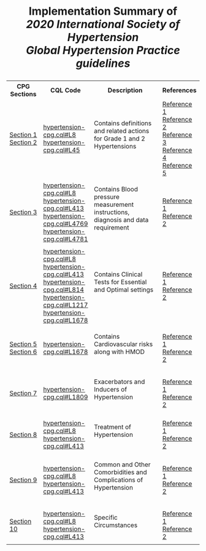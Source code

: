 # <p align=center> **Implementation Summary of** <br> _2020 International Society of Hypertension <br> Global Hypertension Practice guidelines_</p>

<style>
/* th {
    text-align:center
} */
</style>

<table class="annotation-display">
      <tr>
        <th style="text-align:center">CPG Sections</th>
        <th style="text-align:center">CQL Code</th>
        <th style="text-align:center">Description</thalign=>
        <th>References</th>
      </tr>
      <tr>
        <td>
          <a href=https://www.ahajournals.org/doi/pdf/10.1161/HYPERTENSIONAHA.120.15026#page&#x3D;1 target="_blank"><u>Section 1</u></a><br/>
          <a href=https://www.ahajournals.org/doi/pdf/10.1161/HYPERTENSIONAHA.120.15026#page&#x3D;3 target="_blank"><u>Section 2</u></a><br/>
        </td>
        <td width="25%">
          <a href=https://github.com/wellopathy/fhir-india-core/blob/main/scripts/generate-aliases.ts#L8 target="_blank"><u>hypertension-cpg.cql#L8</u></a><br/>
          <a href=https://github.com/wellopathy/fhir-india-core/blob/main/scripts/generate-aliases.ts#L45 target="_blank"><u>hypertension-cpg.cql#L45</u></a><br/>
        </td>
        <td>
          <p>Contains definitions and related actions for Grade 1 and 2 Hypertensions</p><br/>
        </td>
        <td width="15%">
          <a href=https://pubmed.ncbi.nlm.nih.gov/30165516/ target="_blank"><u>Reference 1</u></a><br/>
          <a href=https://pubmed.ncbi.nlm.nih.gov/29133354/ target="_blank"><u>Reference 2</u></a><br/>
          <a href=https://pubmed.ncbi.nlm.nih.gov/30496105/ target="_blank"><u>Reference 3</u></a><br/>
          <a href=https://pubmed.ncbi.nlm.nih.gov/27502908/ target="_blank"><u>Reference 4</u></a><br/>
          <a href=https://pubmed.ncbi.nlm.nih.gov/27863813/ target="_blank"><u>Reference 5</u></a><br/>
        </td>
      </tr>
      <tr>
        <td>
          <a href=https://www.ahajournals.org/doi/pdf/10.1161/HYPERTENSIONAHA.120.15026#page&#x3D;1 target="_blank"><u>Section 3</u></a><br/>
        </td>
        <td width="25%">
          <a href=https://github.com/wellopathy/fhir-india-core/blob/main/scripts/generate-aliases.ts#L8 target="_blank"><u>hypertension-cpg.cql#L8</u></a><br/>
          <a href=https://github.com/wellopathy/fhir-india-core/blob/main/scripts/generate-aliases.ts#L45 target="_blank"><u>hypertension-cpg.cql#L413</u></a><br/>
          <a href=https://github.com/wellopathy/fhir-india-core/blob/main/scripts/generate-aliases.ts#L8 target="_blank"><u>hypertension-cpg.cql#L4769</u></a><br/>
          <a href=https://github.com/wellopathy/fhir-india-core/blob/main/scripts/generate-aliases.ts#L45 target="_blank"><u>hypertension-cpg.cql#L4781</u></a><br/>
        </td>
        <td>
          <p>Contains Blood pressure measurement instructions, diagnosis and data requirement</p><br/>
        </td>
        <td width="15%">
          <a href=https://www.ahajournals.org/doi/pdf/10.1161/HYPERTENSIONAHA.120.15026#page&#x3D;1 target="_blank"><u>Reference 1</u></a><br/>
          <a href=https://www.ahajournals.org/doi/pdf/10.1161/HYPERTENSIONAHA.120.15026#page&#x3D;3 target="_blank"><u>Reference 2</u></a><br/>
        </td>
      </tr>
      <tr>
        <td>
          <a href=https://www.ahajournals.org/doi/pdf/10.1161/HYPERTENSIONAHA.120.15026#page&#x3D;3 target="_blank"><u>Section 4</u></a><br/>
        </td>
        <td width="25%">
          <a href=https://github.com/wellopathy/fhir-india-core/blob/main/scripts/generate-aliases.ts#L8 target="_blank"><u>hypertension-cpg.cql#L8</u></a><br/>
          <a href=https://github.com/wellopathy/fhir-india-core/blob/main/scripts/generate-aliases.ts#L45 target="_blank"><u>hypertension-cpg.cql#L413</u></a><br/>
          <a href=https://github.com/wellopathy/fhir-india-core/blob/main/scripts/generate-aliases.ts#L8 target="_blank"><u>hypertension-cpg.cql#L814</u></a><br/>
          <a href=https://github.com/wellopathy/fhir-india-core/blob/main/scripts/generate-aliases.ts#L45 target="_blank"><u>hypertension-cpg.cql#L1217</u></a><br/>
          <a href=https://github.com/wellopathy/fhir-india-core/blob/main/scripts/generate-aliases.ts#L45 target="_blank"><u>hypertension-cpg.cql#L1678</u></a><br/>
        </td>
        <td>
          <p>Contains Clinical Tests for Essential and Optimal settings</p><br/>
        </td>
        <td width="15%">
          <a href=https://www.ahajournals.org/doi/pdf/10.1161/HYPERTENSIONAHA.120.15026#page&#x3D;1 target="_blank"><u>Reference 1</u></a><br/>
          <a href=https://www.ahajournals.org/doi/pdf/10.1161/HYPERTENSIONAHA.120.15026#page&#x3D;3 target="_blank"><u>Reference 2</u></a><br/>
        </td>
      </tr>
      <tr>
        <td>
          <a href=https://www.ahajournals.org/doi/pdf/10.1161/HYPERTENSIONAHA.120.15026#page&#x3D;1 target="_blank"><u>Section 5</u></a><br/>
          <a href=https://www.ahajournals.org/doi/pdf/10.1161/HYPERTENSIONAHA.120.15026#page&#x3D;3 target="_blank"><u>Section 6</u></a><br/>
        </td>
        <td width="25%">
          <a href=https://github.com/wellopathy/fhir-india-core/blob/main/scripts/generate-aliases.ts#L8 target="_blank"><u>hypertension-cpg.cql#L1678</u></a><br/>
        </td>
        <td>
          <p>Contains Cardiovascular risks along with HMOD</p><br/>
        </td>
        <td width="15%">
          <a href=https://www.ahajournals.org/doi/pdf/10.1161/HYPERTENSIONAHA.120.15026#page&#x3D;1 target="_blank"><u>Reference 1</u></a><br/>
          <a href=https://www.ahajournals.org/doi/pdf/10.1161/HYPERTENSIONAHA.120.15026#page&#x3D;3 target="_blank"><u>Reference 2</u></a><br/>
        </td>
      </tr>
      <tr>
        <td>
          <a href=https://www.ahajournals.org/doi/pdf/10.1161/HYPERTENSIONAHA.120.15026#page&#x3D;1 target="_blank"><u>Section 7</u></a><br/>
        </td>
        <td width="25%">
          <a href=https://github.com/wellopathy/fhir-india-core/blob/main/scripts/generate-aliases.ts#L8 target="_blank"><u>hypertension-cpg.cql#L1809</u></a><br/>
        </td>
        <td>
          <p>Exacerbators and Inducers of Hypertension</p><br/>
        </td>
        <td width="15%">
          <a href=https://www.ahajournals.org/doi/pdf/10.1161/HYPERTENSIONAHA.120.15026#page&#x3D;1 target="_blank"><u>Reference 1</u></a><br/>
          <a href=https://www.ahajournals.org/doi/pdf/10.1161/HYPERTENSIONAHA.120.15026#page&#x3D;3 target="_blank"><u>Reference 2</u></a><br/>
        </td>
      </tr>
      <tr>
        <td>
          <a href=https://www.ahajournals.org/doi/pdf/10.1161/HYPERTENSIONAHA.120.15026#page&#x3D;1 target="_blank"><u>Section 8</u></a><br/>
        </td>
        <td width="25%">
          <a href=https://github.com/wellopathy/fhir-india-core/blob/main/scripts/generate-aliases.ts#L8 target="_blank"><u>hypertension-cpg.cql#L8</u></a><br/>
          <a href=https://github.com/wellopathy/fhir-india-core/blob/main/scripts/generate-aliases.ts#L45 target="_blank"><u>hypertension-cpg.cql#L413</u></a><br/>
        </td>
        <td>
          <p>Treatment of Hypertension</p><br/>
        </td>
        <td width="15%">
          <a href=https://www.ahajournals.org/doi/pdf/10.1161/HYPERTENSIONAHA.120.15026#page&#x3D;1 target="_blank"><u>Reference 1</u></a><br/>
          <a href=https://www.ahajournals.org/doi/pdf/10.1161/HYPERTENSIONAHA.120.15026#page&#x3D;3 target="_blank"><u>Reference 2</u></a><br/>
        </td>
      </tr>
      <tr>
        <td>
          <a href=https://www.ahajournals.org/doi/pdf/10.1161/HYPERTENSIONAHA.120.15026#page&#x3D;1 target="_blank"><u>Section 9</u></a><br/>
        </td>
        <td width="25%">
          <a href=https://github.com/wellopathy/fhir-india-core/blob/main/scripts/generate-aliases.ts#L8 target="_blank"><u>hypertension-cpg.cql#L8</u></a><br/>
          <a href=https://github.com/wellopathy/fhir-india-core/blob/main/scripts/generate-aliases.ts#L45 target="_blank"><u>hypertension-cpg.cql#L413</u></a><br/>
        </td>
        <td>
          <p>Common and Other Comorbidities and Complications of Hypertension</p><br/>
        </td>
        <td width="15%">
          <a href=https://www.ahajournals.org/doi/pdf/10.1161/HYPERTENSIONAHA.120.15026#page&#x3D;1 target="_blank"><u>Reference 1</u></a><br/>
          <a href=https://www.ahajournals.org/doi/pdf/10.1161/HYPERTENSIONAHA.120.15026#page&#x3D;3 target="_blank"><u>Reference 2</u></a><br/>
        </td>
      </tr>
      <tr>
        <td>
          <a href=https://www.ahajournals.org/doi/pdf/10.1161/HYPERTENSIONAHA.120.15026#page&#x3D;1 target="_blank"><u>Section 10</u></a><br/>
        </td>
        <td width="25%">
          <a href=https://github.com/wellopathy/fhir-india-core/blob/main/scripts/generate-aliases.ts#L8 target="_blank"><u>hypertension-cpg.cql#L8</u></a><br/>
          <a href=https://github.com/wellopathy/fhir-india-core/blob/main/scripts/generate-aliases.ts#L45 target="_blank"><u>hypertension-cpg.cql#L413</u></a><br/>
        </td>
        <td>
          <p>Specific Circumstances</p><br/>
        </td>
        <td width="15%">
          <a href=https://www.ahajournals.org/doi/pdf/10.1161/HYPERTENSIONAHA.120.15026#page&#x3D;1 target="_blank"><u>Reference 1</u></a><br/>
          <a href=https://www.ahajournals.org/doi/pdf/10.1161/HYPERTENSIONAHA.120.15026#page&#x3D;3 target="_blank"><u>Reference 2</u></a><br/>
        </td>
      </tr>
    </table>
